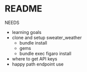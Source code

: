 # README

NEEDS
- learning goals
- clone and setup sweater_weather
   - bundle install
   - gems
   - bundle exec figaro install
- where to get API keys
- happy path endpoint use
